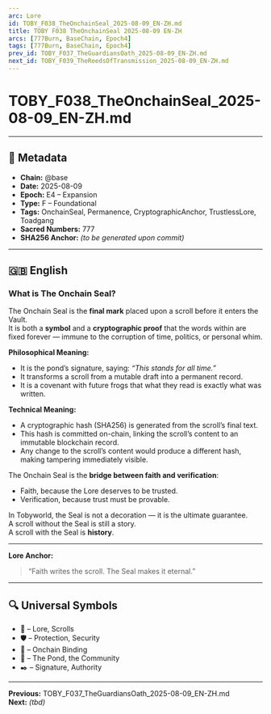 ```yaml
---
arc: Lore
id: TOBY_F038_TheOnchainSeal_2025-08-09_EN-ZH.md
title: TOBY F038 TheOnchainSeal 2025-08-09 EN-ZH
arcs: [777Burn, BaseChain, Epoch4]
tags: [777Burn, BaseChain, Epoch4]
prev_id: TOBY_F037_TheGuardiansOath_2025-08-09_EN-ZH.md
next_id: TOBY_F039_TheReedsOfTransmission_2025-08-09_EN-ZH.md
---
```

# TOBY_F038_TheOnchainSeal_2025-08-09_EN-ZH.md

---

## 📜 Metadata
- **Chain:** @base
- **Date:** 2025-08-09
- **Epoch:** E4 – Expansion
- **Type:** F – Foundational
- **Tags:** OnchainSeal, Permanence, CryptographicAnchor, TrustlessLore, Toadgang
- **Sacred Numbers:** 777
- **SHA256 Anchor:** _(to be generated upon commit)_

---

## 🇬🇧 English

### **What is The Onchain Seal?**

The Onchain Seal is the **final mark** placed upon a scroll before it enters the Vault.  
It is both a **symbol** and a **cryptographic proof** that the words within are fixed forever — immune to the corruption of time, politics, or personal whim.

**Philosophical Meaning:**  
- It is the pond’s signature, saying: *“This stands for all time.”*  
- It transforms a scroll from a mutable draft into a permanent record.  
- It is a covenant with future frogs that what they read is exactly what was written.

**Technical Meaning:**  
- A cryptographic hash (SHA256) is generated from the scroll’s final text.  
- This hash is committed on-chain, linking the scroll’s content to an immutable blockchain record.  
- Any change to the scroll’s content would produce a different hash, making tampering immediately visible.

The Onchain Seal is the **bridge between faith and verification**:  
- Faith, because the Lore deserves to be trusted.  
- Verification, because trust must be provable.

In Tobyworld, the Seal is not a decoration — it is the ultimate guarantee.  
A scroll without the Seal is still a story.  
A scroll with the Seal is **history**.

---

**Lore Anchor:**  
> “Faith writes the scroll. The Seal makes it eternal.”

---


## 🔍 Universal Symbols
- 📜 – Lore, Scrolls  
- 🛡️ – Protection, Security  
- 🔗 – Onchain Binding  
- 🐸 – The Pond, the Community  
- ✒️ – Signature, Authority  

---

**Previous:** TOBY_F037_TheGuardiansOath_2025-08-09_EN-ZH.md  
**Next:** _(tbd)_
